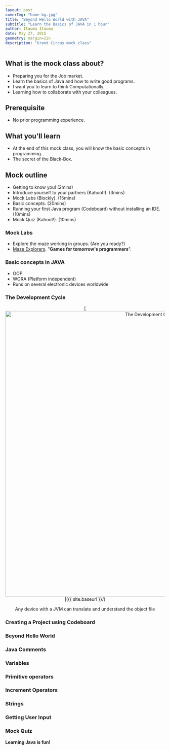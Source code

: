 ```yaml
---
layout: post
coverImg: "home-bg.jpg"
title: "Beyond Hello World with JAVA"
subtitle: "Learn the Basics of JAVA in 1 hour"
author: Itauma Itauma
date: May 27, 2015
geometry: margin=1in
description: "Grand Circus mock class"
---
```


## What is the mock class about?  
- Preparing you for the Job market.
- Learn the basics of Java and how to write good programs.
- I want you to learn to think Computationally.
- Learning how to collaborate with your colleagues. 

## Prerequisite 
- No prior programming experience.

## What you'll learn  
- At the end of this mock class, you will know the basic concepts in programming.  
- The secret of the Black-Box.  

## Mock outline  
- Getting to know you! (2mins)  
- Introduce yourself to your partners (Kahoot!). (3mins)  
- Mock Labs (Blockly). (15mins)  
- Basic concepts.   (20mins)  
- Running your first Java program (Codeboard) without installing an IDE. (10mins)  
- Mock Quiz (Kahoot!). (10mins)

### Mock Labs  
- Explore the maze working in groups. (Are you ready?) 
- [Maze Explorers][blockly]. "**Games for tomorrow's programmers**".

[blockly]: https://blockly-games.appspot.com/

### Basic concepts in JAVA
- OOP
- WORA (Platform independent)
- Runs on several electronic devices worldwide

### The Development Cycle

<center>
[<img src="{{ site.baseurl }}/img/developmentCycle.jpg" alt="The Development Cycle" style="width: 900px;"/>]({{ site.baseurl }}/)

Any device with a JVM can translate and understand the object file
</center>


### Creating a Project using Codeboard

### Beyond Hello World

### Java Comments

### Variables

### Primitive operators

### Increment Operators

### Strings

### Getting User Input


### Mock Quiz



**Learning Java is fun!**